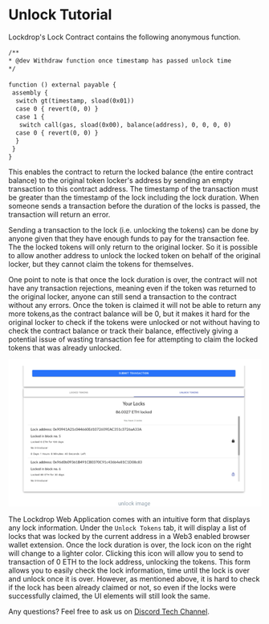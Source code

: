 # Unlock Tutorial

Lockdrop's Lock Contract contains the following anonymous function.

```text
/**
* @dev Withdraw function once timestamp has passed unlock time
*/

function () external payable {
 assembly {
  switch gt(timestamp, sload(0x01))
  case 0 { revert(0, 0) }
  case 1 {
   switch call(gas, sload(0x00), balance(address), 0, 0, 0, 0)
  case 0 { revert(0, 0) }
  }
 }
}
```

This enables the contract to return the locked balance \(the entire contract balance\) to the original token locker's address by sending an empty transaction to this contract address. The timestamp of the transaction must be greater than the timestamp of the lock including the lock duration. When someone sends a transaction before the duration of the locks is passed, the transaction will return an error.

Sending a transaction to the lock \(i.e. unlocking the tokens\) can be done by anyone given that they have enough funds to pay for the transaction fee. The the locked tokens will only return to the original locker. So it is possible to allow another address to unlock the locked token on behalf of the original locker, but they cannot claim the tokens for themselves.

One point to note is that once the lock duration is over, the contract will not have any transaction rejections, meaning even if the token was returned to the original locker, anyone can still send a transaction to the contract without any errors. Once the token is claimed it will not be able to return any more tokens,as the contract balance will be 0, but it makes it hard for the original locker to check if the tokens were unlocked or not without having to check the contract balance or track their balance, effectively giving a potential issue of wasting transaction fee for attempting to claim the locked tokens that was already unlocked.

![](../.gitbook/assets/sukurnshotto-2020-05-31-191620png.png)

The Lockdrop Web Application comes with an intuitive form that displays any lock information. Under the `Unlock Tokens` tab, it will display a list of locks that was locked by the current address in a Web3 enabled browser wallet extension. Once the lock duration is over, the lock icon on the right will change to a lighter color. Clicking this icon will allow you to send to transaction of 0 ETH to the lock address, unlocking the tokens. This form allows you to easily check the lock information, time until the lock is over and unlock once it is over. However, as mentioned above, it is hard to check if the lock has been already claimed or not, so even if the locks were successfully claimed, the UI elements will still look the same.

Any questions? Feel free to ask us on [Discord Tech Channel](https://discord.gg/Z3nC9U4).

